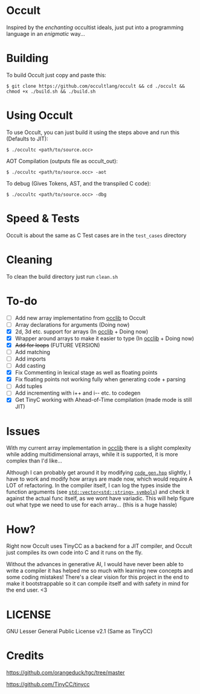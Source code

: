 # Occult
Inspired by the *enchanting* occultist ideals, just put into a programming language in an *enigmatic* way... 

# Building
To build Occult just copy and paste this:
```
$ git clone https://github.com/occultlang/occult && cd ./occult && chmod +x ./build.sh && ./build.sh
```

# Using Occult
To use Occult, you can just build it using the steps above and run this (Defaults to JIT):
```
$ ./occultc <path/to/source.occ> 
```
AOT Compilation (outputs file as occult_out):
```
$ ./occultc <path/to/source.occ> -aot
```
To debug (Gives Tokens, AST, and the transpiled C code):
```
$ ./occultc <path/to/source.occ> -dbg
```

# Speed & Tests
Occult is about the same as C 
Test cases are in the `test_cases` directory

# Cleaning
To clean the build directory just run `clean.sh`

# To-do
- [ ] Add new array implementatino from [occlib](https://github.com/occultlang/occlib) to Occult
- [ ] Array declarations for arguments (Doing now)
- [x] 2d, 3d etc. support for arrays (In [occlib](https://github.com/occultlang/occlib) + Doing now)
- [x] Wrapper around arrays to make it easier to type (In [occlib](https://github.com/occultlang/occlib) + Doing now)
- [x] ~~Add for loops~~ (FUTURE VERSION)
- [ ] Add matching
- [ ] Add imports
- [ ] Add casting
- [x] Fix Commenting in lexical stage as well as floating points
- [x] Fix floating points not working fully when generating code + parsing
- [ ] Add tuples
- [ ] Add incrementing with i++ and i-- etc. to codegen 
- [x] Get TinyC working with Ahead-of-Time compilation (made mode is still JIT)

# Issues 
With my current array implementation in [occlib](https://github.com/occultlang/occlib) there is a slight complexity while adding multidimensional arrays, while it is supported, it is more complex than I'd like...
 
Although I can probably get around it by modifying [`code_gen.hpp`](https://github.com/occultlang/occult/blob/main/code_generation/code_gen.hpp) slightly, I have to work and modify how arrays are made now, which would require A LOT of refactoring.
In the compiler itself, I can log the types inside the function arguments (see [`std::vector<std::string> symbols`](https://github.com/occultlang/occult/blob/462f078cdb715e102ba011a9663fcff9f3b0ef94/code_generation/code_gen.hpp#L26)) and check it against the actual func itself, as we wont have variadic. This will help figure out what type we need to use for each array... (this is a huge hassle)

# How?
Right now Occult uses TinyCC as a backend for a JIT compiler, and Occult just compiles its own code into C and it runs on the fly.

Without the advances in generative AI, I would have never been able to write a compiler it has helped me so much with learning new concepts and some coding mistakes!
There's a clear vision for this project in the end to make it bootstrappable so it can compile itself and with safety in mind for the end user. <3 

# LICENSE
GNU Lesser General Public License v2.1 (Same as TinyCC)

# Credits
https://github.com/orangeduck/tgc/tree/master

https://github.com/TinyCC/tinycc
